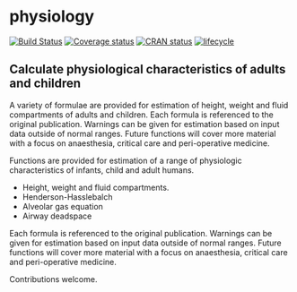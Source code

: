 
<!-- README.md is generated from README.Rmd. Please edit that file, then:
rmarkdown::render("README.Rmd")
-->

# physiology

[![Build
Status](https://travis-ci.org/jackwasey/physiology.svg?branch=master)](https://travis-ci.org/jackwasey/physiology)
[![Coverage
status](https://codecov.io/gh/jackwasey/physiology/branch/master/graph/badge.svg)](https://codecov.io/github/jackwasey/physiology?branch=master)
[![CRAN
status](https://www.r-pkg.org/badges/version/physiology)](https://cran.r-project.org/package=physiology)
[![lifecycle](https://img.shields.io/badge/lifecycle-maturing-blue.svg)](https://www.tidyverse.org/lifecycle/#maturing)

## Calculate physiological characteristics of adults and children

A variety of formulae are provided for estimation of height, weight and
fluid compartments of adults and children. Each formula is referenced to
the original publication. Warnings can be given for estimation based on
input data outside of normal ranges. Future functions will cover more
material with a focus on anaesthesia, critical care and peri-operative
medicine.

Functions are provided for estimation of a range of physiologic
characteristics of infants, child and adult humans.

  - Height, weight and fluid compartments.
  - Henderson-Hasslebalch
  - Alveolar gas equation
  - Airway deadspace

Each formula is referenced to the original publication. Warnings can be
given for estimation based on input data outside of normal ranges.
Future functions will cover more material with a focus on anaesthesia,
critical care and peri-operative medicine.

Contributions welcome.
